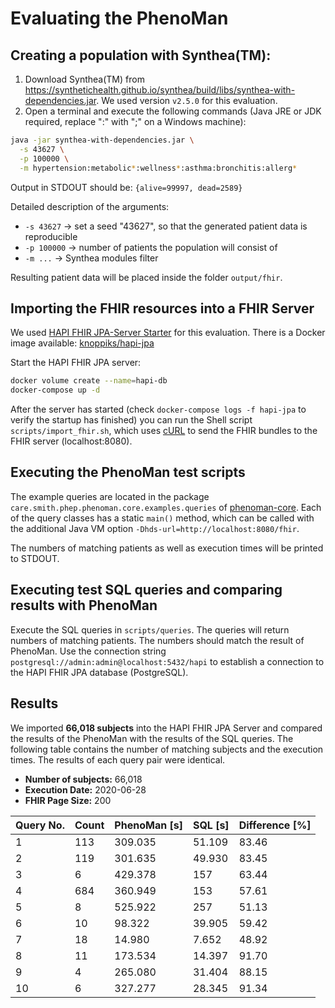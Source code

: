 # Evaluating the PhenoMan

## Creating a population with Synthea(TM):

1. Download Synthea(TM) from https://synthetichealth.github.io/synthea/build/libs/synthea-with-dependencies.jar. We used version `v2.5.0` for this evaluation.
2. Open a terminal and execute the following commands (Java JRE or JDK required, replace ":" with ";" on a Windows machine):
```sh
java -jar synthea-with-dependencies.jar \
  -s 43627 \
  -p 100000 \
  -m hypertension:metabolic*:wellness*:asthma:bronchitis:allerg*
```
Output in STDOUT should be: `{alive=99997, dead=2589}`

Detailed description of the arguments:
* `-s 43627` -> set a seed "43627", so that the generated patient data is reproducible
* `-p 100000` -> number of patients the population will consist of
* `-m ...` -> Synthea modules filter

Resulting patient data will be placed inside the folder `output/fhir`.

## Importing the FHIR resources into a FHIR Server

We used [HAPI FHIR JPA-Server Starter](https://github.com/hapifhir/hapi-fhir-jpaserver-starter) for this evaluation.
There is a Docker image available: [knoppiks/hapi-jpa](https://hub.docker.com/r/knoppiks/hapi-jpa)

Start the HAPI FHIR JPA server:

```sh
docker volume create --name=hapi-db
docker-compose up -d
```

After the server has started (check `docker-compose logs -f hapi-jpa` to verify the startup has finished) you can run the Shell script `scripts/import_fhir.sh`, which uses [cURL](https://curl.haxx.se) to send the FHIR bundles to the FHIR server (localhost:8080).

## Executing the PhenoMan test scripts

The example queries are located in the package `care.smith.phep.phenoman.core.examples.queries` of [phenoman-core](https://github.com/Onto-Med/phenoman-core).
Each of the query classes has a static `main()` method, which can be called with the additional Java VM option `-Dhds-url=http://localhost:8080/fhir`.

The numbers of matching patients as well as execution times will be printed to STDOUT.

## Executing test SQL queries and comparing results with PhenoMan

Execute the SQL queries in `scripts/queries`. The queries will return numbers of matching patients. The numbers should match the result of PhenoMan.
Use the connection string `postgresql://admin:admin@localhost:5432/hapi` to establish a connection to the HAPI FHIR JPA database (PostgreSQL).

## Results

We imported **66,018 subjects** into the HAPI FHIR JPA Server and compared the results of the PhenoMan with the results of the SQL queries.
The following table contains the number of matching subjects and the execution times. The results of each query pair were identical.

* **Number of subjects:** 66,018
* **Execution Date:** 2020-06-28
* **FHIR Page Size:** 200

|Query No.|Count|PhenoMan [s]|SQL [s]|Difference [%]|
|---------|-----|------------|-------|--------------|
|1        |113  |309.035     |51.109 |83.46         |
|2        |119  |301.635     |49.930 |83.45         |
|3        |  6  |429.378     |157    |63.44         |
|4        |684  |360.949     |153    |57.61         |
|5        |  8  |525.922     |257    |51.13         |
|6        | 10  | 98.322     |39.905 |59.42         |
|7        | 18  | 14.980     | 7.652 |48.92         |
|8        | 11  |173.534     |14.397 |91.70         |
|9        |  4  |265.080     |31.404 |88.15         |
|10       |  6  |327.277     |28.345 |91.34         |
